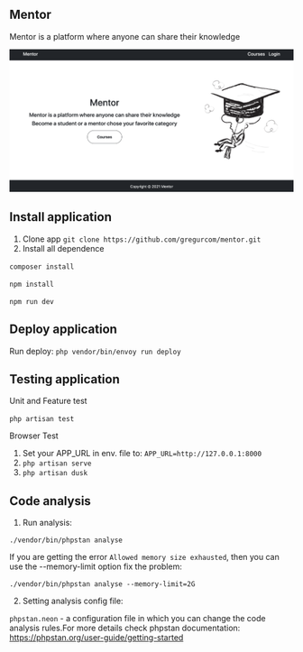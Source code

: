 ## Mentor

Mentor is a platform where anyone can share their knowledge

![GitHub Logo](public/images/home.png)

## Install application
1. Clone app ``git clone https://github.com/gregurcom/mentor.git``
2. Install all dependence

``composer install``

``npm install``

``npm run dev``

## Deploy application

Run deploy: `php vendor/bin/envoy run deploy`

## Testing application
Unit and Feature test

``php artisan test``

Browser Test
1. Set your APP_URL in env. file to:
   ``APP_URL=http://127.0.0.1:8000``
2. ``php artisan serve``
3. ``php artisan dusk``

## Code analysis
1. Run analysis:
```
./vendor/bin/phpstan analyse
```
If you are getting the error `Allowed memory size exhausted`, then you can use the --memory-limit option fix the problem:
```
./vendor/bin/phpstan analyse --memory-limit=2G
```
2. Setting analysis config file:

`phpstan.neon` - a configuration file in which you can change the code analysis rules.For more details check phpstan documentation: https://phpstan.org/user-guide/getting-started
